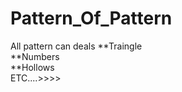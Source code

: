 # Pattern_Of_Pattern
All pattern can deals
**Traingle
<br>
**Numbers
<br>
**Hollows
<br>
ETC....>>>>
